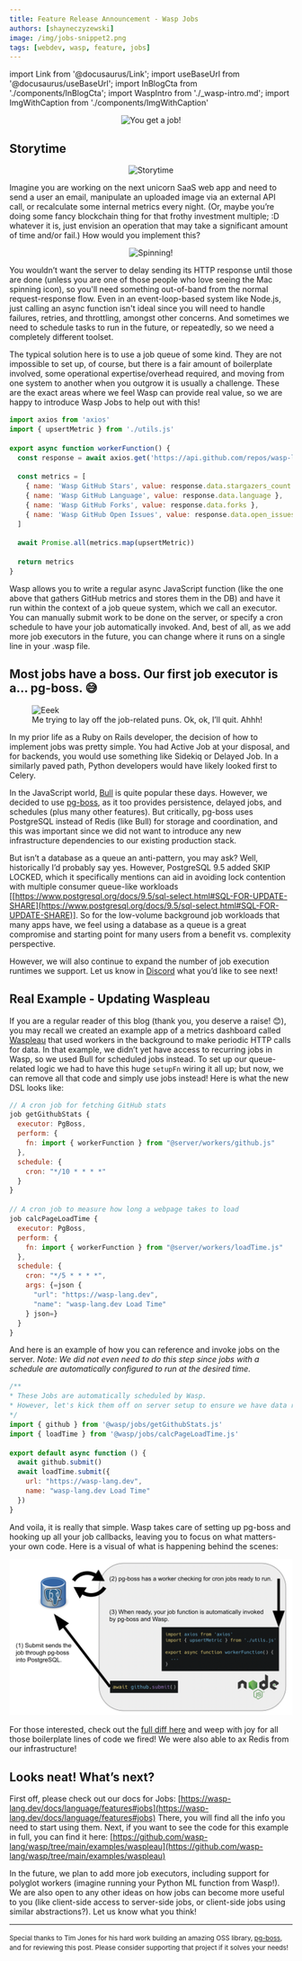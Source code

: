 ```yaml
---
title: Feature Release Announcement - Wasp Jobs
authors: [shayneczyzewski]
image: /img/jobs-snippet2.png
tags: [webdev, wasp, feature, jobs]
---
```


import Link from '@docusaurus/Link';
import useBaseUrl from '@docusaurus/useBaseUrl';
import InBlogCta from './components/InBlogCta';
import WaspIntro from './_wasp-intro.md';
import ImgWithCaption from './components/ImgWithCaption'

<p align="center">
  <img alt="You get a job!"
      src={useBaseUrl('img/jobs-oprah.gif')}
      width="300px"
  />
</p>

<!--truncate-->

<WaspIntro />
<InBlogCta />

## **Storytime**

<p align="center">
  <img alt="Storytime"
      src={useBaseUrl('img/jobs-storytime.gif')}
      width="300px"
  />
</p>

Imagine you are working on the next unicorn SaaS web app and need to send a user an email, manipulate an uploaded image via an external API call, or recalculate some internal metrics every night. (Or, maybe you’re doing some fancy blockchain thing for that frothy investment multiple; :D whatever it is, just envision an operation that may take a significant amount of time and/or fail.) How would you implement this?

<p align="center">
  <img alt="Spinning!"
      src={useBaseUrl('img/jobs-spinner.gif')}
      width="30px"
  />
</p>

You wouldn’t want the server to delay sending its HTTP response until those are done (unless you are one of those people who love seeing the Mac spinning icon), so you'll need something out-of-band from the normal request-response flow. Even in an event-loop-based system like Node.js, just calling an async function isn't ideal since you will need to handle failures, retries, and throttling, amongst other concerns. And sometimes we need to schedule tasks to run in the future, or repeatedly, so we need a completely different toolset.

The typical solution here is to use a job queue of some kind. They are not impossible to set up, of course, but there is a fair amount of boilerplate involved, some operational expertise/overhead required, and moving from one system to another when you outgrow it is usually a challenge. These are the exact areas where we feel Wasp can provide real value, so we are happy to introduce Wasp Jobs to help out with this!

```js title=src/server/workers/github.js
import axios from 'axios'
import { upsertMetric } from './utils.js'

export async function workerFunction() {
  const response = await axios.get('https://api.github.com/repos/wasp-lang/wasp')

  const metrics = [
    { name: 'Wasp GitHub Stars', value: response.data.stargazers_count },
    { name: 'Wasp GitHub Language', value: response.data.language },
    { name: 'Wasp GitHub Forks', value: response.data.forks },
    { name: 'Wasp GitHub Open Issues', value: response.data.open_issues },
  ]

  await Promise.all(metrics.map(upsertMetric))

  return metrics
}
```

Wasp allows you to write a regular async JavaScript function (like the one above that gathers GitHub metrics and stores them in the DB) and have it run within the context of a job queue system, which we call an executor. You can manually submit work to be done on the server, or specify a cron schedule to have your job automatically invoked. And, best of all, as we add more job executors in the future, you can change where it runs on a single line in your .wasp file.

## Most jobs have a boss. Our first job executor is a... pg-boss. 😅

<p align="center">
  <figure>
    <img alt="Eeek"
        src={useBaseUrl('img/jobs-eyes.gif')}
    />
    <figcaption>Me trying to lay off the job-related puns. Ok, ok, I’ll quit. Ahhh!</figcaption>
  </figure>
</p>

In my prior life as a Ruby on Rails developer, the decision of how to implement jobs was pretty simple. You had Active Job at your disposal, and for backends, you would use something like Sidekiq or Delayed Job. In a similarly paved path, Python developers would have likely looked first to Celery.

In the JavaScript world, [Bull](https://github.com/OptimalBits/bull) is quite popular these days. However, we decided to use [pg-boss](https://github.com/timgit/pg-boss), as it too provides persistence, delayed jobs, and schedules (plus many other features). But critically, pg-boss uses PostgreSQL instead of Redis (like Bull) for storage and coordination, and this was important since we did not want to introduce any new infrastructure dependencies to our existing production stack.

But isn’t a database as a queue an anti-pattern, you may ask? Well, historically I’d probably say yes. However, PostgreSQL 9.5 added SKIP LOCKED, which it specifically mentions can aid in avoiding lock contention with multiple consumer queue-like workloads [[https://www.postgresql.org/docs/9.5/sql-select.html#SQL-FOR-UPDATE-SHARE](https://www.postgresql.org/docs/9.5/sql-select.html#SQL-FOR-UPDATE-SHARE)]. So for the low-volume background job workloads that many apps have, we feel using a database as a queue is a great compromise and starting point for many users from a benefit vs. complexity perspective.

However, we will also continue to expand the number of job execution runtimes we support. Let us know in [Discord](https://discord.gg/rzdnErX) what you’d like to see next!

## Real Example - Updating Waspleau

If you are a regular reader of this blog (thank you, you deserve a raise! 😊), you may recall we created an example app of a metrics dashboard called [Waspleau](https://wasp-lang.dev/blog/2022/01/27/waspleau) that used workers in the background to make periodic HTTP calls for data. In that example, we didn’t yet have access to recurring jobs in Wasp, so we used Bull for scheduled jobs instead. To set up our queue-related logic we had to have this huge `setupFn` wiring it all up; but now, we can remove all that code and simply use jobs instead! Here is what the new DSL looks like:

```js title=main.wasp
// A cron job for fetching GitHub stats
job getGithubStats {
  executor: PgBoss,
  perform: {
    fn: import { workerFunction } from "@server/workers/github.js"
  },
  schedule: {
    cron: "*/10 * * * *"
  }
}

// A cron job to measure how long a webpage takes to load
job calcPageLoadTime {
  executor: PgBoss,
  perform: {
    fn: import { workerFunction } from "@server/workers/loadTime.js"
  },
  schedule: {
    cron: "*/5 * * * *",
    args: {=json {
      "url": "https://wasp-lang.dev",
      "name": "wasp-lang.dev Load Time"
    } json=}
  }
}
```

And here is an example of how you can reference and invoke jobs on the server. *Note: We did not even need to do this step since jobs with a schedule are automatically configured to run at the desired time.*
```js title=src/server/serverSetup.js
/**
* These Jobs are automatically scheduled by Wasp.
* However, let's kick them off on server setup to ensure we have data right away.
*/
import { github } from '@wasp/jobs/getGithubStats.js'
import { loadTime } from '@wasp/jobs/calcPageLoadTime.js'

export default async function () {
  await github.submit()
  await loadTime.submit({
    url: "https://wasp-lang.dev",
    name: "wasp-lang.dev Load Time"
  })
}
```

And voila, it is really that simple. Wasp takes care of setting up pg-boss and hooking up all your job callbacks, leaving you to focus on what matters- your own code. Here is a visual of what is happening behind the scenes:

![Architecture](../static/img/jobs-arch.png)

For those interested, check out the [full diff here](https://github.com/wasp-lang/wasp/commit/1721371fc73f4485ca0046aafea2ee3fc0be41cf#diff-e158328e137176b595ad01641ba68faf82dbb88ccc5be3597009bb576fcd6505) and weep with joy for all those boilerplate lines of code we fired! We were also able to ax Redis from our infrastructure!

## Looks neat! What’s next?

First off, please check out our docs for Jobs: [https://wasp-lang.dev/docs/language/features#jobs](https://wasp-lang.dev/docs/language/features#jobs) There, you will find all the info you need to start using them. Next, if you want to see the code for this example in full, you can find it here: [https://github.com/wasp-lang/wasp/tree/main/examples/waspleau](https://github.com/wasp-lang/wasp/tree/main/examples/waspleau)

In the future, we plan to add more job executors, including support for polyglot workers (imagine running your Python ML function from Wasp!). We are also open to any other ideas on how jobs can become more useful to you (like client-side access to server-side jobs, or client-side jobs using similar abstractions?). Let us know what you think!

<hr />

<small>Special thanks to Tim Jones for his hard work building an amazing OSS library, <a href="https://github.com/timgit/pg-boss" target="_blank">pg-boss</a>, and for reviewing this post. Please consider supporting that project if it solves your needs!</small>
